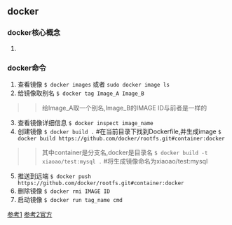 ## docker

### docker核心概念
1. 

### docker命令
1. 查看镜像
`$ docker images` 或者 `sudo docker image ls`
2. 给镜像取别名
`$ docker tag Image_A Image_B`
>> 给Image_A取一个别名,Image_B的IMAGE ID与前者是一样的
3. 查看镜像详细信息
`$ docker inspect image_name`
4. 创建镜像
`$ docker build .` #在当前目录下找到Dockerfile,并生成image
`$ docker build https://github.com/docker/rootfs.git#container:docker`
>> 其中container是分支名,docker是目录名
`$ docker build -t xiaoao/test:mysql .` #将生成镜像命名为xiaoao/test:mysql
5. 推送到远端
`$ docker push https://github.com/docker/rootfs.git#container:docker`
6. 删除镜像
`$ docker rmi IMAGE ID`
7. 启动镜像
`$ docker run tag_name cmd`





[参考1](https://www.cnblogs.com/lcword/p/13711443.html)
[参考2官方](https://docs.docker.com/engine/reference/commandline/build)